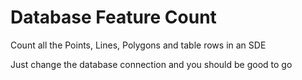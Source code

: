 # Database Feature Count
Count all the Points, Lines, Polygons and table rows in an SDE 

Just change the database connection and you should be good to go
